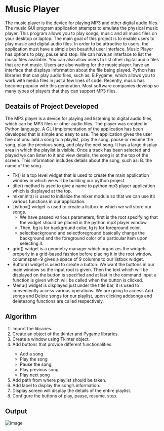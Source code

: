 # Music Player

<p>
The music player is the device for playing MP3 and other digital audio files. The music GUI program application attempts to emulate the physical music player. This program allows you to play songs, music and all music files on your desktop or
laptop. The main goal of this project is to enable users to play music and digital audio files. In order to be attractive to users, the application must have a simple but beautiful user interface. Music Player has options to play, pause and stop. We can have an interface to list the music files available. You can also allow users to list
other digital audio files that are not music. Users are also waiting for the music player. have an interface that displays information about the file being played. Python has libraries that can play audio files, such as: B.Pygame, which allows you to work with media files in just a few lines of code. Recently, music has become popular with this generation. Most software companies develop so many types of players that they can support MP3 files. 
</p>

## Deatails of Project Developed

<p>
The MP3 player is a device for playing and listening to digital audio files, which can be MP3 	files or other audio files. The player was created in Python language. A GUI implementation 	of the application has been developed that is simple and easy to use. The application gives 	the user five options: add a song to a playlist, play the song, pause or resume the song, 	play the previous song, and play the next song. It has a large display area in which the 	playlist is visible. Once a track has been selected and played we can listen to it and view 	details, the song is at the top of the screen. This information includes details about the 	song, such as: B. the name of the song.
</p>

<ul>
<li> Tk() is a top level widget that is used to create the main application window in which we will be building our python project.</li>
<li> title() </b> method is used to give a name to python mp3 player application which is displayed at the top.
<li> mixer.init() </b> is used to initialize the mixer module so that we can use it’s various functions in our application.
<li> Listbox()</b> widget is used to create a listbox in which we will store our songs.
<ul>
<li> We have passed various parameters, first is the root specifying that the widget should be placed in the python mp3 player window.</li>
<li> Then, bg is for background color, fg is for foreground color.</li>
<li> selectbackground and selectforeground basically change the background and the foreground color of a particular item upon selecting it.</li>
</ul>
<li> grid()</b> widget is a geometry manager which organizes the widgets properly in a grid-based fashion before placing it in the root window. columnspan=9 gives a space of 9 columns to our listbox widget.</li>
<li> Button()</b> widget is used to create a button. We want the buttons in our main window so the input root is given. Then the text which will be displayed on the button is specified and at last in the command input a function is given which will be called when the button is clicked.</li>
<li> Menu()</b> widget is displayed just under the title bar, it is used to conveniently access various operations. We are going to access Add songs and Delete songs for our playlist, upon clicking addsongs and deletesong functions are called respectively.</li>
</ul>

## Algorithm

<ol>
<li>Import the libraries.</li>
<li>Create an object of the tkinter and Pygame libraries.</li>
<li>Create a window using Tkinter object.</li>
<li>Add buttons that provide different functionalities.</li>
<ul>
<li>Add a song</li>
<li>Play the song</li>
<li>Pause the song</li>
<li>Play previous song</li>
<li>Play next song</li>
 </ul>
<li>Add path from where playlist should be taken.</li>
<li>Add label to display the song’s information.</li>
<li>Display screen will display the details of the entire playlist.</li>
<li>Configure the buttons of play, pause, resume, stop.</li>
</ol>

## Output
![image](https://user-images.githubusercontent.com/53977573/173591639-864e049d-6390-411e-9041-c5712d8d97c7.png)
